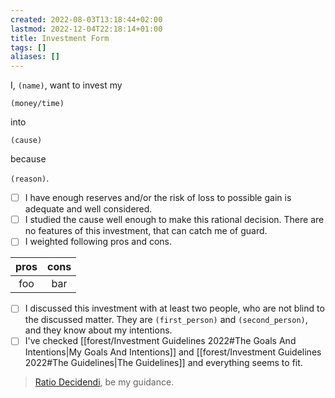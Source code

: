 ```yaml
---
created: 2022-08-03T13:18:44+02:00
lastmod: 2022-12-04T22:18:14+01:00
title: Investment Form
tags: []
aliases: []
---
```

I, `(name)`, want to invest my

`(money/time)`

into

`(cause)`

because

`(reason)`.

- [ ] I have enough reserves and/or the risk of loss to possible gain is adequate and well considered.
- [ ] I studied the cause well enough to make this rational decision. There are no features of this investment, that can catch me of guard.
- [ ] I weighted following pros and cons.

| pros | cons |
| :--: |:----:|
| foo  | bar  |

- [ ] I discussed this investment with at least two people, who are not blind to the discussed matter. They are `(first_person)` and `(second_person)`, and they know about my intentions.
- [ ] I've checked [[forest/Investment Guidelines 2022#The Goals And Intentions|My Goals And Intentions]] and [[forest/Investment Guidelines 2022#The Guidelines|The Guidelines]] and everything seems to fit.

> [Ratio Decidendi](https://en.wikipedia.org/wiki/Ratio_decidendi), be my guidance.
